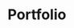 # Portfolio
<!-- letter game was first game built and connected to profile -->
<!-- unit-4-game is first JQuery Homework -->
<!-- -- -->
<!-- unit-4-game lets users select random values connected to pictures in attempt to make their running total match a randomly generated value. game automatically resets and keeps user wins/lose total -->